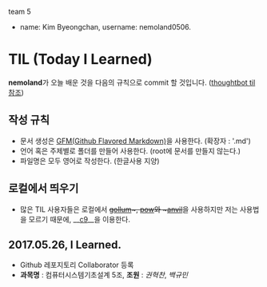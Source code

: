  team 5

  - name: Kim Byeongchan, username: nemoland0506.
 

 # TIL (Today I Learned)
 
 **nemoland**가 오늘 배운 것을 다음의 규칙으로 commit 할 것입니다. ([thoughtbot til 참조](https://github.com/thoughtbot/til))

 ## 작성 규칙
  - 문서 생성은 [GFM(Github Flavored Markdown)](http://help.github.com/articles/github-flavored-markdwon/)을 사용한다. (확장자 : '.md') 
  - 언어 혹은 주제별로 폴더를 만들어 사용한다. (root에 문서를 만들지 않는다.)
  - 파일명은 모두 영어로 작성한다. (한글사용 지양)
  
 ## 로컬에서 띄우기
  - 많은 TIL 사용자들은 로컬에서 ~~[gollum](https://github.com/gollum/gollum)~, ~~[pow](http://pow.cx/)~~와 ~[anvil](http://anvilformac.com/)~~을 사용하지만
    저는 사용법을 모르기 때문에, __[c9](https://c9.io)__을 이용한다.
 
 ## 2017.05.26, I Learned.
  - Github 레포지토리 Collaborator 등록
  - __과목명__ : 컴퓨터시스템기초설계 5조, __조원__ : *권혁찬*, *백규민*
